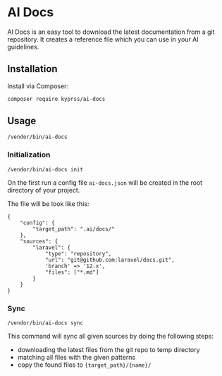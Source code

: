# AI Docs

AI Docs is an easy tool to download the latest documentation from a git repository.
It creates a reference file which you can use in your AI guidelines.

## Installation

Install via Composer:

```bash
composer require kyprss/ai-docs
```

## Usage

```
/vendor/bin/ai-docs
```

### Initialization

```
/vendor/bin/ai-docs init
```

On the first run a config file `ai-docs.json` will be created in the root directory of your project.

The file will be look like this:

```
{
    "config": {
        "target_path": ".ai/docs/"    
    },
    "sources": {
        "laravel": {
            "type": "repository",
            "url": "git@github.com:laravel/docs.git",
            'branch' => '12.x',
            "files": ["*.md"]
        }
    }
}
```

### Sync

```
/vendor/bin/ai-docs sync
```

This command will sync all given sources by doing the following steps:

- downloading the latest files from the git repo to temp directory
- matching all files with the given patterns
- copy the found files to `{target_path}/{name}/`